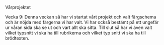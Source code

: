 Vårprojektet

Vecka 9: Denna veckan så har vi startat vårt projekt och valt färgschema och är nöjda med färgerna vi har valt. Vi har också bestämt på ett ungefär ur våran sida ska se ut och vart allt ska sitta. Till slut så har vi även valt vilket typsnitt vi ska ha till rubrikerna och vilket typ snitt vi ska ha till brödtexten.
